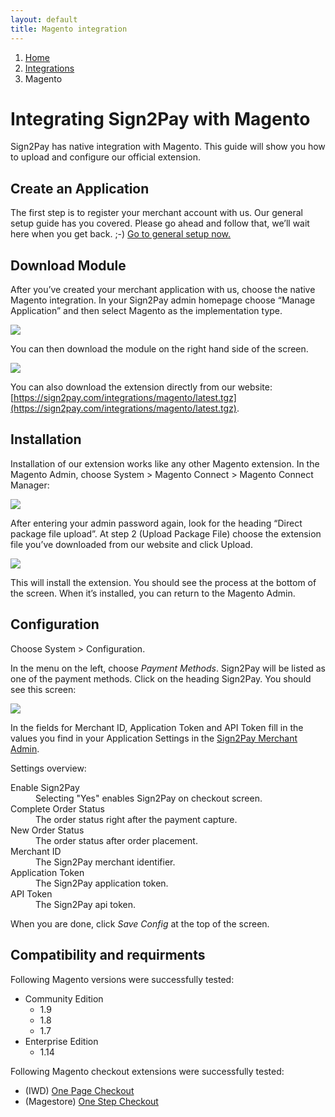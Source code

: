 ```yaml
---
layout: default
title: Magento integration
---
```


<ol class="breadcrumb">
  <li><a href="/">Home</a></li>
  <li><a href="/integrations/index.html">Integrations</a></li>
  <li>Magento</li>
</ol>

# Integrating Sign2Pay with Magento

Sign2Pay has native integration with Magento. This guide will show you how to upload and configure our official extension.

## Create an Application

The first step is to register your merchant account with us. Our general setup guide has you covered. Please go ahead and follow that, we’ll wait here when you get back. ;-) [Go to general setup now.](http://docs.sign2pay.com/merchant-admin/)

## Download Module

After you’ve created your merchant application with us, choose the native Magento integration. In your Sign2Pay admin homepage choose “Manage Application” and then select Magento as the implementation type.

<img src="../../images/integrations/magento/Schermafbeelding_2014-12-02_om_14_30_36-1024x899.png">

You can then download the module on the right hand side of the screen.

<img src="../../images/integrations/magento/Schermafbeelding_2014-12-02_om_14_30_361-1024x899.png">

You can also download the extension directly from our website: [https://sign2pay.com/integrations/magento/latest.tgz](https://sign2pay.com/integrations/magento/latest.tgz).

## Installation

Installation of our extension works like any other Magento extension. In the Magento Admin, choose System > Magento Connect > Magento Connect Manager:

<img src="../../images/integrations/magento/Schermafbeelding_2014-12-03_om_10_33_51-1024x899.png">

After entering your admin password again, look for the heading “Direct package file upload”. At step 2 (Upload Package File) choose the extension file you’ve downloaded from our website and click Upload.

<img src="../../images/integrations/magento/Schermafbeelding_2014-12-03_om_10_39_11-1024x899.png">

This will install the extension. You should see the process at the bottom of the screen. When it’s installed, you can return to the Magento Admin.

## Configuration

Choose System > Configuration.

In the menu on the left, choose *Payment Methods*. Sign2Pay will be listed as one of the payment methods. Click on the heading Sign2Pay. You should see this screen:

<img src="../../images/integrations/magento/Schermafbeelding-2014-12-03-om-10.43.19-1024x899.png">

In the fields for Merchant ID, Application Token and API Token fill in the values you find in your Application Settings in the [Sign2Pay Merchant Admin](https://merchant.sign2pay.com/).

Settings overview:
<dl>
	<dt>Enable Sign2Pay</dt>
	<dd>Selecting "Yes" enables Sign2Pay on checkout screen.</dd>
	<dt>Complete Order Status</dt>
	<dd>The order status right after the payment capture.</dd>
	<dt>New Order Status</dt>
	<dd>The order status after order placement.</dd>
	<dt>Merchant ID</dt>
	<dd>The Sign2Pay merchant identifier.</dd>
	<dt>Application Token</dt>
	<dd>The Sign2Pay application token.</dd>
	<dt>API Token</dt>
	<dd>The Sign2Pay api token.</dd>
</dl>

When you are done, click *Save Config* at the top of the screen.

## Compatibility and requirments

Following Magento versions were successfully tested:
<ul>
	<li>
		Community Edition
		<ul>
			<li>1.9</li>
			<li>1.8</li>
			<li>1.7</li>
		</ul>
	</li>
	<li>
		Enterprise Edition
		<ul>
			<li>1.14</li>	
		</ul>
	</li>
</ul>

Following Magento checkout extensions were successfully tested:
<ul>
	<li>(IWD) <a target="_blank" href="http://www.magentocommerce.com/magento-connect/one-page-checkout.html">One Page Checkout</a></li>
	<li>(Magestore) <a target="_blank" href="http://www.magentocommerce.com/magento-connect/one-step-checkout-7-4908.html">One Step Checkout</a></li>
</ul>